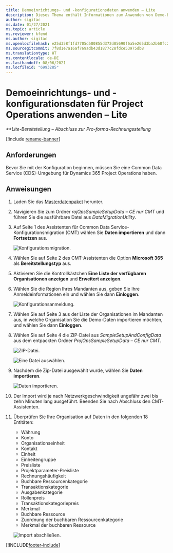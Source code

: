 ```yaml
---
title: Demoeinrichtungs- und -konfigurationsdaten anwenden – Lite
description: Dieses Thema enthält Informationen zum Anwenden von Demo-Einrichtungs- und Konfigurationsdaten für Project Operations.
author: sigitac
ms.date: 01/27/2021
ms.topic: article
ms.reviewer: kfend
ms.author: sigitac
ms.openlocfilehash: e25d358f1fd7705d580855d372d85690f6a5e265d3ba2b60fc26742bf3edc86f
ms.sourcegitcommit: 7f8d1e7a16af769adb43d1877c28fdce53975db8
ms.translationtype: HT
ms.contentlocale: de-DE
ms.lasthandoff: 08/06/2021
ms.locfileid: "6993285"
---
```

# <a name="apply-demo-setup-and-configuration-data-for-project-operations---lite"></a>Demoeinrichtungs- und -konfigurationsdaten für Project Operations anwenden – Lite 

_**Lite-Bereitstellung – Abschluss zur Pro-forma-Rechnungsstellung_

[!include [rename-banner](~/includes/cc-data-platform-banner.md)]

## <a name="prerequisites"></a>Anforderungen

Bevor Sie mit der Konfiguration beginnen, müssen Sie eine Common Data Service (CDS)-Umgebung für Dynamics 365 Project Operations haben.


## <a name="instructions"></a>Anweisungen

1. Laden Sie das [Masterdatenpaket](https://download.microsoft.com/download/3/4/1/341bf279-a64f-4baa-af31-ce624859b518/ProjOpsSampleSetupData-%20CE%20only.zip) herunter. 
2. Navigieren Sie zum Ordner *rojOpsSampleSetupData – CE nur CMT* und führen Sie die ausführbare Datei aus *DataMigrationUtility*.
3. Auf Seite 1 des Assistenten für Common Data Service-Konfigurationsmigration (CMT) wählen Sie **Daten importieren** und dann **Fortsetzen** aus.

    ![Konfigurationsmigration.](./media/1ConfigurationMigration.png)

4. Wählen Sie auf Seite 2 des CMT-Assistenten die Option **Microsoft 365** als **Bereitstellungstyp** aus.
5. Aktivieren Sie die Kontrollkästchen **Eine Liste der verfügbaren Organisationen anzeigen** und **Erweitert anzeigen**.
6. Wählen Sie die Region Ihres Mandanten aus, geben Sie Ihre Anmeldeinformationen ein und wählen Sie dann **Einloggen**.

   ![Konfigurationsanmeldung.](./media/2ConfigurationSignin.png)

7. Wählen Sie auf Seite 3 aus der Liste der Organisationen im Mandanten aus, in welche Organisation Sie die Demo-Daten importieren möchten, und wählen Sie dann **Einloggen**.
8. Wählen Sie auf Seite 4 die ZIP-Datei aus *SampleSetupAndConfigData* aus dem entpackten Ordner *ProjOpsSampleSetupData – CE nur CMT*.

   ![ZIP-Datei.](./media/3ZipFile.png)

   ![Eine Datei auswählen.](./media/4SelectAFile.png)

9. Nachdem die Zip-Datei ausgewählt wurde, wählen Sie **Daten importieren**.

   ![Daten importieren.](./media/5ImportData.png)

10. Der Import wird je nach Netzwerkgeschwindigkeit ungefähr zwei bis zehn Minuten lang ausgeführt. Beenden Sie nach Abschluss den CMT-Assistenten. 
11. Überprüfen Sie Ihre Organisation auf Daten in den folgenden 18 Entitäten:

    -   Währung
    -   Konto
    -   Organisationseinheit
    -   Kontakt
    -   Einheit
    -   Einheitengruppe
    -   Preisliste
    -   Projektparameter-Preisliste 
    -   Rechnungshäufigkeit
    -   Buchbare Ressourcenkategorie
    -   Transaktionskategorie
    -   Ausgabenkategorie
    -   Rollenpreis
    -   Transaktionskategoriepreis
    -   Merkmal
    -   Buchbare Ressource
    -   Zuordnung der buchbaren Ressourcenkategorie
    -   Merkmal der buchbaren Ressource

    ![Import abschließen.](./media/6CompleteImport.png)


[!INCLUDE[footer-include](../includes/footer-banner.md)]
